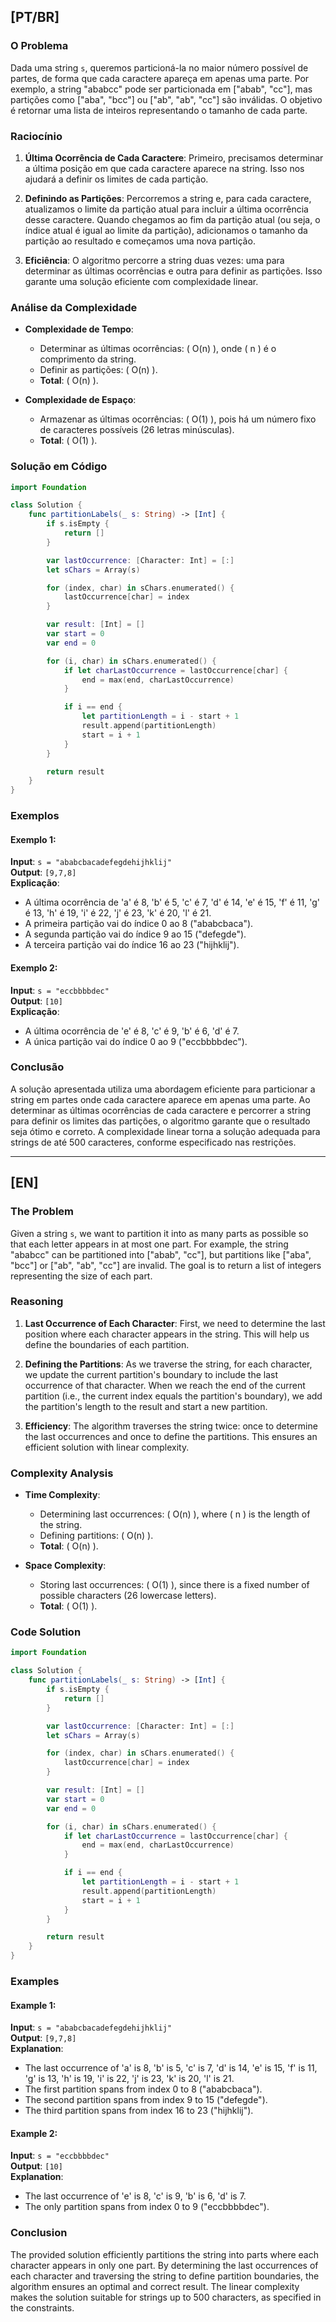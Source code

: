 ## [PT/BR]

### O Problema

Dada uma string `s`, queremos particioná-la no maior número possível de partes, de forma que cada caractere apareça em apenas uma parte. Por exemplo, a string "ababcc" pode ser particionada em ["abab", "cc"], mas partições como ["aba", "bcc"] ou ["ab", "ab", "cc"] são inválidas. O objetivo é retornar uma lista de inteiros representando o tamanho de cada parte.

### Raciocínio

1. **Última Ocorrência de Cada Caractere**: Primeiro, precisamos determinar a última posição em que cada caractere aparece na string. Isso nos ajudará a definir os limites de cada partição.

2. **Definindo as Partições**: Percorremos a string e, para cada caractere, atualizamos o limite da partição atual para incluir a última ocorrência desse caractere. Quando chegamos ao fim da partição atual (ou seja, o índice atual é igual ao limite da partição), adicionamos o tamanho da partição ao resultado e começamos uma nova partição.

3. **Eficiência**: O algoritmo percorre a string duas vezes: uma para determinar as últimas ocorrências e outra para definir as partições. Isso garante uma solução eficiente com complexidade linear.

### Análise da Complexidade

- **Complexidade de Tempo**:
  - Determinar as últimas ocorrências: \( O(n) \), onde \( n \) é o comprimento da string.
  - Definir as partições: \( O(n) \).
  - **Total**: \( O(n) \).

- **Complexidade de Espaço**:
  - Armazenar as últimas ocorrências: \( O(1) \), pois há um número fixo de caracteres possíveis (26 letras minúsculas).
  - **Total**: \( O(1) \).

### Solução em Código

```swift
import Foundation

class Solution {
    func partitionLabels(_ s: String) -> [Int] {
        if s.isEmpty {
            return []
        }

        var lastOccurrence: [Character: Int] = [:]
        let sChars = Array(s)

        for (index, char) in sChars.enumerated() {
            lastOccurrence[char] = index
        }

        var result: [Int] = []
        var start = 0
        var end = 0

        for (i, char) in sChars.enumerated() {
            if let charLastOccurrence = lastOccurrence[char] {
                end = max(end, charLastOccurrence)
            }

            if i == end {
                let partitionLength = i - start + 1
                result.append(partitionLength)
                start = i + 1
            }
        }

        return result
    }
}
```

### Exemplos

#### Exemplo 1:
**Input**: `s = "ababcbacadefegdehijhklij"`  
**Output**: `[9,7,8]`  
**Explicação**:
- A última ocorrência de 'a' é 8, 'b' é 5, 'c' é 7, 'd' é 14, 'e' é 15, 'f' é 11, 'g' é 13, 'h' é 19, 'i' é 22, 'j' é 23, 'k' é 20, 'l' é 21.
- A primeira partição vai do índice 0 ao 8 ("ababcbaca").
- A segunda partição vai do índice 9 ao 15 ("defegde").
- A terceira partição vai do índice 16 ao 23 ("hijhklij").

#### Exemplo 2:
**Input**: `s = "eccbbbbdec"`  
**Output**: `[10]`  
**Explicação**:
- A última ocorrência de 'e' é 8, 'c' é 9, 'b' é 6, 'd' é 7.
- A única partição vai do índice 0 ao 9 ("eccbbbbdec").

### Conclusão

A solução apresentada utiliza uma abordagem eficiente para particionar a string em partes onde cada caractere aparece em apenas uma parte. Ao determinar as últimas ocorrências de cada caractere e percorrer a string para definir os limites das partições, o algoritmo garante que o resultado seja ótimo e correto. A complexidade linear torna a solução adequada para strings de até 500 caracteres, conforme especificado nas restrições.

---

## [EN]

### The Problem

Given a string `s`, we want to partition it into as many parts as possible so that each letter appears in at most one part. For example, the string "ababcc" can be partitioned into ["abab", "cc"], but partitions like ["aba", "bcc"] or ["ab", "ab", "cc"] are invalid. The goal is to return a list of integers representing the size of each part.

### Reasoning

1. **Last Occurrence of Each Character**: First, we need to determine the last position where each character appears in the string. This will help us define the boundaries of each partition.

2. **Defining the Partitions**: As we traverse the string, for each character, we update the current partition's boundary to include the last occurrence of that character. When we reach the end of the current partition (i.e., the current index equals the partition's boundary), we add the partition's length to the result and start a new partition.

3. **Efficiency**: The algorithm traverses the string twice: once to determine the last occurrences and once to define the partitions. This ensures an efficient solution with linear complexity.

### Complexity Analysis

- **Time Complexity**:
  - Determining last occurrences: \( O(n) \), where \( n \) is the length of the string.
  - Defining partitions: \( O(n) \).
  - **Total**: \( O(n) \).

- **Space Complexity**:
  - Storing last occurrences: \( O(1) \), since there is a fixed number of possible characters (26 lowercase letters).
  - **Total**: \( O(1) \).

### Code Solution

```swift
import Foundation

class Solution {
    func partitionLabels(_ s: String) -> [Int] {
        if s.isEmpty {
            return []
        }

        var lastOccurrence: [Character: Int] = [:]
        let sChars = Array(s)

        for (index, char) in sChars.enumerated() {
            lastOccurrence[char] = index
        }

        var result: [Int] = []
        var start = 0
        var end = 0

        for (i, char) in sChars.enumerated() {
            if let charLastOccurrence = lastOccurrence[char] {
                end = max(end, charLastOccurrence)
            }

            if i == end {
                let partitionLength = i - start + 1
                result.append(partitionLength)
                start = i + 1
            }
        }

        return result
    }
}
```

### Examples

#### Example 1:
**Input**: `s = "ababcbacadefegdehijhklij"`  
**Output**: `[9,7,8]`  
**Explanation**:
- The last occurrence of 'a' is 8, 'b' is 5, 'c' is 7, 'd' is 14, 'e' is 15, 'f' is 11, 'g' is 13, 'h' is 19, 'i' is 22, 'j' is 23, 'k' is 20, 'l' is 21.
- The first partition spans from index 0 to 8 ("ababcbaca").
- The second partition spans from index 9 to 15 ("defegde").
- The third partition spans from index 16 to 23 ("hijhklij").

#### Example 2:
**Input**: `s = "eccbbbbdec"`  
**Output**: `[10]`  
**Explanation**:
- The last occurrence of 'e' is 8, 'c' is 9, 'b' is 6, 'd' is 7.
- The only partition spans from index 0 to 9 ("eccbbbbdec").

### Conclusion

The provided solution efficiently partitions the string into parts where each character appears in only one part. By determining the last occurrences of each character and traversing the string to define partition boundaries, the algorithm ensures an optimal and correct result. The linear complexity makes the solution suitable for strings up to 500 characters, as specified in the constraints.